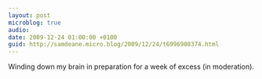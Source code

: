 ```yaml
---
layout: post
microblog: true
audio: 
date: 2009-12-24 01:00:00 +0100
guid: http://samdeane.micro.blog/2009/12/24/t6996908374.html
---
```

Winding down my brain in preparation for a week of excess (in moderation).
